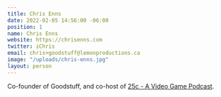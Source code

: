 ```yaml
---
title: Chris Enns
date: 2022-02-05 14:56:00 -06:00
position: 1
name: Chris Enns
website: https://chrisenns.com
twitter: iChris
email: chris+goodstuff@lemonproductions.ca
image: "/uploads/chris-enns.jpg"
layout: person
---
```


Co-founder of Goodstuff, and co-host of [25c - A Video Game Podcast](https://goodstuff.network/25c/).

